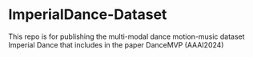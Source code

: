 # ImperialDance-Dataset
This repo is for publishing the multi-modal dance motion-music dataset Imperial Dance that includes in the paper DanceMVP (AAAI2024)
